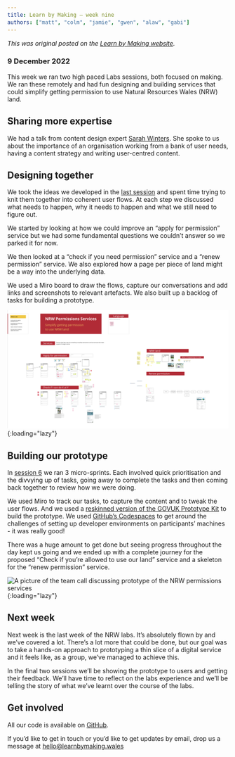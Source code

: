```yaml
---
title: Learn by Making – week nine
authors: ["matt", "colm", "jamie", "gwen", "alaw", "gabi"]
---
```


_This was original posted on the [Learn by Making website](https://learnbymaking.wales/en/updates/)._

### 9 December 2022

This week we ran two high paced Labs sessions, both focused on making. We ran these remotely and had fun designing and building services that could simplify getting permission to use Natural Resources Wales (NRW) land.

## Sharing more expertise

We had a talk from content design expert [Sarah Winters](https://twitter.com/ContentDesignLN). She spoke to us about the importance of an organisation working from a bank of user needs, having a content strategy and writing user-centred content.

## Designing together

We took the ideas we developed in the [last session](https://learnbymaking.wales/en/updates/2022/12/02/week-eight.html) and spent time trying to knit them together into coherent user flows. At each step we discussed what needs to happen, why it needs to happen and what we still need to figure out. 

We started by looking at how we could improve an “apply for permission” service but we had some fundamental questions we couldn’t answer so we parked it for now.

We then looked at a “check if you need permission” service and a “renew permission” service. We also explored how a page per piece of land might be a way into the underlying data.

We used a Miro board to draw the flows, capture our conversations and add links and screenshots to relevant artefacts. We also built up a backlog of tasks for building a prototype.

![A screenshot of the miro board that was used to draw the flows, capture our conversations and add links and screenshots to relevant artefacts ](/assets/images/service-design-collab.png){:loading="lazy"}

## Building our prototype

In [session 6](https://learnbymaking.wales/en/the-labs/session/six.html) we ran 3 micro-sprints. Each involved quick prioritisation and the divvying up of tasks, going away to complete the tasks and then coming back together to review how we were doing.

We used Miro to track our tasks, to capture the content and to tweak the user flows. And we used a [reskinned version of the GOVUK Prototype Kit](https://github.com/learnbymakingwales/lbm-prototype-kit) to build the prototype. We used [GitHub’s Codespaces](https://github.com/features/codespaces) to get around the challenges of setting up developer environments on participants’ machines - it was really good!

There was a huge amount to get done but seeing progress throughout the day kept us going and we ended up with a complete journey for the proposed “Check if you’re allowed to use our land” service and a skeleton for the “renew permission” service.

![A picture of the team call discussing prototype of the NRW permissions services](/assets/images/prototype-making-collab.png){:loading="lazy"}

## Next week

Next week is the last week of the NRW labs. It’s absolutely flown by and  we’ve covered a lot. There’s a lot more that could be done, but our goal was to take a hands-on approach to prototyping a thin slice of a digital service and it feels like, as a group, we’ve managed to achieve this.

In the final two sessions we’ll be showing the prototype to users and getting their feedback. We’ll have time to reflect on the labs experience and we’ll be telling the story of what we’ve learnt over the course of the labs.

## Get involved
All our code is available on [GitHub](https://github.com/orgs/learnbymakingwales/repositories).

If you’d like to get in touch or you’d like to get updates by email, drop us a message at [hello@learnbymaking.wales](mailTo:hello@learnbymaking.wales)